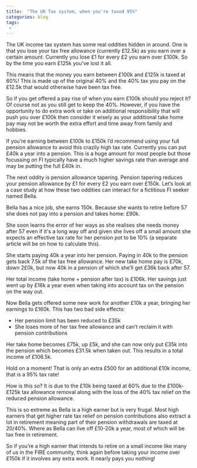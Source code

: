 ```yaml
---
title:  "The UK Tax system, when you're taxed 95%"
categories: blog
tags:
 - 
---
```


The UK income tax system has some real oddities hidden in around. One is that you lose your tax free allowance
(currently £12.5k) as you earn over a certain amount. Currently you lose £1 for every £2 you earn over £100k. So by the
time you earn £125k you’ve lost it all. 

This means that the money you earn between £100k and £125k is taxed at 60%! This is made up of the original 40% and the
40% tax you pay on the £12.5k that would otherwise have been tax free.

So if you get offered a pay rise of when you earn £100k should you reject it? Of course not as you still get to keep the
40%. However, if you have the opportunity to do extra work or take on additional responsibility that will push you over
£100k then consider it wisely as your additional take home pay may not be worth the extra effort and time away from
family and hobbies. 

If you’re earning between £100k to £150k I’d recommend using your full pension allowance to avoid this crazily high tax
rate.  Currently you can put £40k a year into a pension. This is a huge amount for most people but those focussing on FI
typically have a much higher savings rate than average and may be putting the full £40k in.

The next oddity is pension allowance tapering. Pension tapering reduces your pension allowance by £1 for every £2 you earn over
£150k. Let’s look at a case study at how these two oddities can interact for a fictitious FI seeker named Bella.

Bella has a nice job, she earns 150k. Because she wants to retire before 57 she does not pay into a pension and takes
home: £90k.

She soon learns the error of her ways as she realises she needs money after 57 even if it's a long way off and given she
lives off a small amount she expects an effective tax rate for her pension pot to be 10% (a separate article will be on
how to calculate this). 

She starts paying 40k a year into her pension. Paying in 40k to the pension gets back 7.5k of the tax free allowance.
Her new take home pay is £70k, down 2£0k, but now 40k in a pension of which she’ll get £36k back after 57. 

Her total income (take home + pension after tax) is £106k. Her savings just went up by £16k a year even when taking into
account tax on the pension on the way out.

Now Bella gets offered some new work for another £10k a year, bringing her earnings to £160k. This has two bad side
effects:
* Her pension limit has been reduced to £35k
* She loses more of her tax free allowance and can’t reclaim it with pension contributions

Her take home becomes £75k, up £5k, and she can now only put £35k into the pension which becomes £31.5k when taken out. 
This results in a total income of £106.5k. 

Hold on a moment! That is only an extra £500 for an additional £10k income, that is a 95% tax rate!

How is this so? It is due to the £10k being taxed at 60% due to the £100k-£125k tax allowance removal along with the
loss of the 40% tax relief on the reduced pension allowance.

This is so extreme as Bella is a high earner but is very frugal. Most high earners that get higher rate tax relief on
pension contributions also extract a lot in retirement meaning part of their pension withdrawals are taxed at 20/40%. Where as Bella can live off
£10-20k a year, most of which will be tax free in retirement.

So if you’re a high earner that intends to retire on a small income like many of us in the FIRE community, think again
before taking your income over £150k if it involves any extra work. It nearly pays you nothing! 

